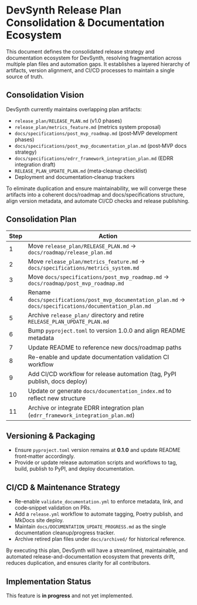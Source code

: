 # DevSynth Release Plan Consolidation & Documentation Ecosystem

This document defines the consolidated release strategy and documentation ecosystem for DevSynth, resolving fragmentation across multiple plan files and automation gaps. It establishes a layered hierarchy of artifacts, version alignment, and CI/CD processes to maintain a single source of truth.

## Consolidation Vision

DevSynth currently maintains overlapping plan artifacts:

- `release_plan/RELEASE_PLAN.md` (v1.0 phases)
- `release_plan/metrics_feature.md` (metrics system proposal)
- `docs/specifications/post_mvp_roadmap.md` (post‑MVP development phases)
- `docs/specifications/post_mvp_documentation_plan.md` (post‑MVP docs strategy)
- `docs/specifications/edrr_framework_integration_plan.md` (EDRR integration draft)
- `RELEASE_PLAN_UPDATE_PLAN.md` (meta‑cleanup checklist)
- Deployment and documentation‑cleanup trackers

To eliminate duplication and ensure maintainability, we will converge these artifacts into a coherent docs/roadmap and docs/specifications structure, align version metadata, and automate CI/CD checks and release publishing.

## Consolidation Plan

| Step | Action |
|------|--------|
| 1 | Move `release_plan/RELEASE_PLAN.md` → `docs/roadmap/release_plan.md` |
| 2 | Move `release_plan/metrics_feature.md` → `docs/specifications/metrics_system.md` |
| 3 | Move `docs/specifications/post_mvp_roadmap.md` → `docs/roadmap/post_mvp_roadmap.md` |
| 4 | Rename `docs/specifications/post_mvp_documentation_plan.md` → `docs/specifications/documentation_plan.md` |
| 5 | Archive `release_plan/` directory and retire `RELEASE_PLAN_UPDATE_PLAN.md` |
| 6 | Bump `pyproject.toml` to version 1.0.0 and align README metadata |
| 7 | Update README to reference new docs/roadmap paths |
| 8 | Re-enable and update documentation validation CI workflow |
| 9 | Add CI/CD workflow for release automation (tag, PyPI publish, docs deploy) |
| 10 | Update or generate `docs/documentation_index.md` to reflect new structure |
| 11 | Archive or integrate EDRR integration plan (`edrr_framework_integration_plan.md`) |

## Versioning & Packaging

- Ensure `pyproject.toml` version remains at **0.1.0** and update README front‑matter accordingly.
- Provide or update release automation scripts and workflows to tag, build, publish to PyPI, and deploy documentation.

## CI/CD & Maintenance Strategy

- Re-enable `validate_documentation.yml` to enforce metadata, link, and code‑snippet validation on PRs.
- Add a `release.yml` workflow to automate tagging, Poetry publish, and MkDocs site deploy.
- Maintain `docs/DOCUMENTATION_UPDATE_PROGRESS.md` as the single documentation cleanup/progress tracker.
- Archive retired plan files under `docs/archived/` for historical reference.

By executing this plan, DevSynth will have a streamlined, maintainable, and automated release-and-documentation ecosystem that prevents drift, reduces duplication, and ensures clarity for all contributors.
## Implementation Status

This feature is **in progress** and not yet implemented.
